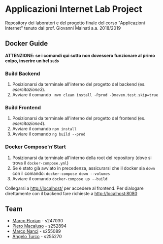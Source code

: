 # Applicazioni Internet Lab Project
Repository dei laboratori e del progetto finale del corso "Applicazioni Internet" tenuto dal prof. Giovanni Malnati a.a. 2018/2019

## Docker Guide

**ATTENZIONE: se i comandi qui sotto non dovessero funzionare al primo colpo, inserire un bel `sudo`**

### Build Backend

1. Posizionarsi da terminale all'interno del progetto del backend (es. *esercitazione3*).
2. Avviare il comando ` mvn clean install -Pprod -Dmaven.test.skip=true`

### Build Frontend

1. Posizionarsi da terminale all'interno del progetto del frontend (es. *esercitazione4*).
2. Avviare il comando `npm install`
3. Avviare il comando `ng build --prod`

### Docker Compose'n'Start
1. Posizionarsi da terminale all'interno della root del repository (dove si trova il `docker-compose.yml`)
2. Se è stato già avviato in precedenza, assicurarsi che il docker sia `down` con il comando: `docker-compose down --volumes`
3. Avviare il comando `docker-compose up --build`

Collegarsi a [http://localhost/](http://localhost/) per accedere al frontend. Per dialogare direttamente con il backend fare richieste a [http://localhost:8080](http://localhost:8080) 

## Team
- [Marco Florian](https://github.com/MarcoFlo) - s247030
- [Piero Macaluso](https://github.com/pieromacaluso) - s252894
- [Marco Nanci](https://github.com/GJGits) - s255089
- [Angelo Turco](https://github.com/angeloturco) - s255270

